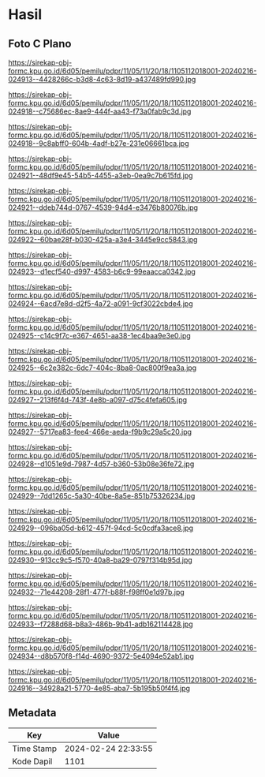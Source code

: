 # Hasil

## Foto C Plano

https://sirekap-obj-formc.kpu.go.id/6d05/pemilu/pdpr/11/05/11/20/18/1105112018001-20240216-024913--4428266c-b3d8-4c63-8d19-a437489fd990.jpg

https://sirekap-obj-formc.kpu.go.id/6d05/pemilu/pdpr/11/05/11/20/18/1105112018001-20240216-024918--c75686ec-8ae9-444f-aa43-f73a0fab9c3d.jpg

https://sirekap-obj-formc.kpu.go.id/6d05/pemilu/pdpr/11/05/11/20/18/1105112018001-20240216-024918--9c8abff0-604b-4adf-b27e-231e06661bca.jpg

https://sirekap-obj-formc.kpu.go.id/6d05/pemilu/pdpr/11/05/11/20/18/1105112018001-20240216-024921--48df9e45-54b5-4455-a3eb-0ea9c7b615fd.jpg

https://sirekap-obj-formc.kpu.go.id/6d05/pemilu/pdpr/11/05/11/20/18/1105112018001-20240216-024921--ddeb744d-0767-4539-94d4-e3476b80076b.jpg

https://sirekap-obj-formc.kpu.go.id/6d05/pemilu/pdpr/11/05/11/20/18/1105112018001-20240216-024922--60bae28f-b030-425a-a3e4-3445e9cc5843.jpg

https://sirekap-obj-formc.kpu.go.id/6d05/pemilu/pdpr/11/05/11/20/18/1105112018001-20240216-024923--d1ecf540-d997-4583-b6c9-99eaacca0342.jpg

https://sirekap-obj-formc.kpu.go.id/6d05/pemilu/pdpr/11/05/11/20/18/1105112018001-20240216-024924--6acd7e8d-d2f5-4a72-a091-9cf3022cbde4.jpg

https://sirekap-obj-formc.kpu.go.id/6d05/pemilu/pdpr/11/05/11/20/18/1105112018001-20240216-024925--c14c9f7c-e367-4651-aa38-1ec4baa9e3e0.jpg

https://sirekap-obj-formc.kpu.go.id/6d05/pemilu/pdpr/11/05/11/20/18/1105112018001-20240216-024925--6c2e382c-6dc7-404c-8ba8-0ac800f9ea3a.jpg

https://sirekap-obj-formc.kpu.go.id/6d05/pemilu/pdpr/11/05/11/20/18/1105112018001-20240216-024927--213f6f4d-743f-4e8b-a097-d75c4fefa605.jpg

https://sirekap-obj-formc.kpu.go.id/6d05/pemilu/pdpr/11/05/11/20/18/1105112018001-20240216-024927--5717ea83-fee4-466e-aeda-f9b9c29a5c20.jpg

https://sirekap-obj-formc.kpu.go.id/6d05/pemilu/pdpr/11/05/11/20/18/1105112018001-20240216-024928--d1051e9d-7987-4d57-b360-53b08e36fe72.jpg

https://sirekap-obj-formc.kpu.go.id/6d05/pemilu/pdpr/11/05/11/20/18/1105112018001-20240216-024929--7dd1265c-5a30-40be-8a5e-851b75326234.jpg

https://sirekap-obj-formc.kpu.go.id/6d05/pemilu/pdpr/11/05/11/20/18/1105112018001-20240216-024929--096ba05d-b612-457f-94cd-5c0cdfa3ace8.jpg

https://sirekap-obj-formc.kpu.go.id/6d05/pemilu/pdpr/11/05/11/20/18/1105112018001-20240216-024930--913cc9c5-f570-40a8-ba29-0797f314b95d.jpg

https://sirekap-obj-formc.kpu.go.id/6d05/pemilu/pdpr/11/05/11/20/18/1105112018001-20240216-024932--71e44208-28f1-477f-b88f-f98ff0e1d97b.jpg

https://sirekap-obj-formc.kpu.go.id/6d05/pemilu/pdpr/11/05/11/20/18/1105112018001-20240216-024933--f7288d68-b8a3-486b-9b41-adb162114428.jpg

https://sirekap-obj-formc.kpu.go.id/6d05/pemilu/pdpr/11/05/11/20/18/1105112018001-20240216-024934--d8b570f8-f14d-4690-9372-5e4094e52ab1.jpg

https://sirekap-obj-formc.kpu.go.id/6d05/pemilu/pdpr/11/05/11/20/18/1105112018001-20240216-024916--34928a21-5770-4e85-aba7-5b195b50f4f4.jpg


## Metadata

| Key        | Value               |
| ---------- | ------------------- |
| Time Stamp | 2024-02-24 22:33:55 |
| Kode Dapil | 1101                |




